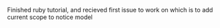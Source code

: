 Finished ruby tutorial, and recieved first issue to work on which is to add current scope to notice model
